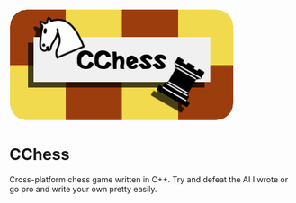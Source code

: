 ![](https://github.com/AndreaLu/CChess/blob/master/cchess.png?raw=true)
# CChess
Cross-platform chess game written in C++.
Try and defeat the AI I wrote or go pro and write your own pretty easily.
